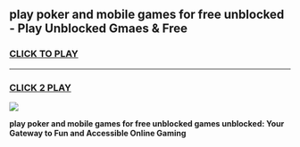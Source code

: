 
## play poker and mobile games for free unblocked - Play Unblocked Gmaes & Free
<h3>
<a href="https://news.freeplayer.one?title=play_poker_and_mobile_games_for_free_unblocked&ref=23F">CLICK TO PLAY</a></h3>
<hr>

<h3>
<a href="https://news.freeplayer.one?title=play_poker_and_mobile_games_for_free_unblocked&ref=23F">CLICK 2 PLAY</a>
  
</h3>

<a href="https://news.freeplayer.one?title=play_poker_and_mobile_games_for_free_unblocked&ref=23F/"><img src="https://clearcache.store/games.png"></a>


**play poker and mobile games for free unblocked games unblocked: Your Gateway to Fun and Accessible Online Gaming**
